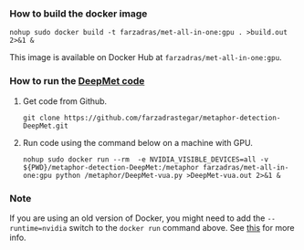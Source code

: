 ### How to build the docker image

```
nohup sudo docker build -t farzadras/met-all-in-one:gpu . >build.out 2>&1 &
```
This image is available on Docker Hub at `farzadras/met-all-in-one:gpu`.

### How to run the [DeepMet code](https://github.com/farzadrastegar/metaphor-detection-DeepMet)
1. Get code from Github.
   ```
   git clone https://github.com/farzadrastegar/metaphor-detection-DeepMet.git
   ```
2. Run code using the command below on a machine with GPU.
   ```
   nohup sudo docker run --rm  -e NVIDIA_VISIBLE_DEVICES=all -v ${PWD}/metaphor-detection-DeepMet:/metaphor farzadras/met-all-in-one:gpu python /metaphor/DeepMet-vua.py >DeepMet-vua.out 2>&1 &
   ```

### Note

If you are using an old version of Docker, you might need to add the `--runtime=nvidia` switch to the `docker run` command above. See [this](https://docs.nvidia.com/datacenter/cloud-native/container-toolkit/user-guide.html) for more info.

